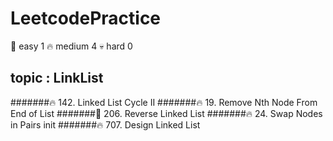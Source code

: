 # LeetcodePractice

🎈   easy       1
🔥   medium     4
💀   hard       0

## topic : LinkList


#######🔥 142. Linked List Cycle II
#######🔥 19. Remove Nth Node From End of List
#######🎈 206. Reverse Linked List
#######🔥 24. Swap Nodes in Pairs init
#######🔥 707. Design Linked List

